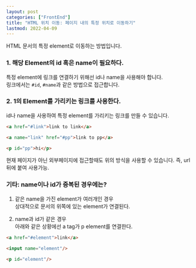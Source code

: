 ```yaml
---
layout: post
categories: ["FrontEnd"]
title: "HTML 위치 이동: 페이지 내의 특정 위치로 이동하기"
lastmod: 2022-04-09
---
```

HTML 문서의 특정 element로 이동하는 방법입니다.  

### 1. 해당 Element의 id 혹은 name이 필요하다.
특정 element에 링크를 연결하기 위해선 id나 name을 사용해야 합니다.  
링크에서는 `#id`, `#name`과 같은 방법으로 접근합니다.  

### 2. 1의 Element를 가리키는 링크를 사용한다.
id나 name을 사용하여 특정 element를 가리키는 링크를 만들 수 있습니다.  
``` html
<a href="#link">link to link</a>

<a name="link" href="#pp">link to pp</a>

<p id="pp">hi</p>
```  
현재 페이지가 아닌 외부페이지에 접근할때도 위의 방식을 사용할 수 있습니다.  즉, url뒤에 붙여 사용가능.  

### 기타: name이나 id가 중복된 경우에는?

1. 같은 name을 가진 element가 여러개인 경우  
상대적으로 문서의 위쪽에 있는 element가 연결된다.  

2. name과 id가 같은 경우  
아래와 같은 상황에선 a tag가 p element를 연결한다.  

``` html
<a href="#element">link</a>

<input name="element"/>

<p id="element"/>
```
  

